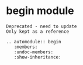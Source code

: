 # begin module
```{warning}
Deprecated - need to update 
Only kept as a reference
```
```{eval-rst}
.. automodule:: begin
   :members:
   :undoc-members:
   :show-inheritance:
```
